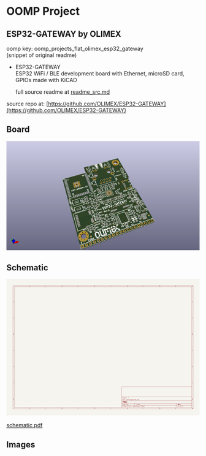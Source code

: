 # OOMP Project  
## ESP32-GATEWAY  by OLIMEX  
  
oomp key: oomp_projects_flat_olimex_esp32_gateway  
(snippet of original readme)  
  
- ESP32-GATEWAY  
ESP32 WiFi / BLE development board with Ethernet, microSD card, GPIOs made with KiCAD  
  
  full source readme at [readme_src.md](readme_src.md)  
  
source repo at: [https://github.com/OLIMEX/ESP32-GATEWAY](https://github.com/OLIMEX/ESP32-GATEWAY)  
## Board  
  
[![working_3d.png](working_3d_600.png)](working_3d.png)  
## Schematic  
  
[![working_schematic.png](working_schematic_600.png)](working_schematic.png)  
  
[schematic pdf](working_schematic.pdf)  
## Images  
